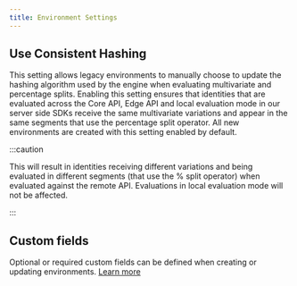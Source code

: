```yaml
---
title: Environment Settings
---
```


## Use Consistent Hashing

This setting allows legacy environments to manually choose to update the hashing algorithm used by the engine when
evaluating multivariate and percentage splits. Enabling this setting ensures that identities that are evaluated across
the Core API, Edge API and local evaluation mode in our server side SDKs receive the same multivariate variations and
appear in the same segments that use the percentage split operator. All new environments are created with this setting
enabled by default.

:::caution

This will result in identities receiving different variations and being evaluated in different segments (that use the %
split operator) when evaluated against the remote API. Evaluations in local evaluation mode will not be affected.

:::

## Custom fields

Optional or required custom fields can be defined when creating or updating environments.
[Learn more](/advanced-use/custom-fields.md)
